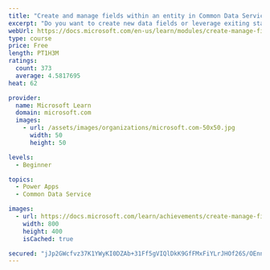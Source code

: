 ```yaml
---
title: "Create and manage fields within an entity in Common Data Service"
excerpt: "Do you want to create new data fields or leverage exiting standardized fields for your business solutions?  This module will show you how to manage or create new fields within an entity in Common Data Service."
webUrl: https://docs.microsoft.com/en-us/learn/modules/create-manage-fields-within-entity/
type: course
price: Free
length: PT1H3M
ratings:
  count: 373
  average: 4.5817695
heat: 62

provider:
  name: Microsoft Learn
  domain: microsoft.com
  images:
    - url: /assets/images/organizations/microsoft.com-50x50.jpg
      width: 50
      height: 50

levels:
  - Beginner

topics:
  - Power Apps
  - Common Data Service

images:
  - url: https://docs.microsoft.com/learn/achievements/create-manage-fields-within-entity-social.png
    width: 800
    height: 400
    isCached: true

secured: "jJp2GWcfvz37K1YWyKI0DZAb+31Ff5gVIQlDkK9GfFMxFiYLrJHOf26S/OEnnxT639WvjcXIwx3Aow7Hx27gmk2llpTdOFP+YnqFuHoAQ/D7UKSaxamHIn7eSlYZo83JmIcszm9sNcfjKo7iTtWiHBiPyhGR4V5+01WqbkW8kiBv3ILH9xqsFdM62m7fRv+IveAf8HhtMgwJU1L+zz/nzAeUONoEkaYisTFb5He6rAqWilP/TSW/jFe72dJocA9uuaZIW4vL8h1LLLSjmMcO7yLoX2xrKLimJNE7A/ZvpWrAa/2U/6EvUpy1SpA+wIeQX20mQjPAsM9DxKk8arQOYkluSSEmqPs4RsKxuAeNR6THhp1pGBv/g7x/iAosu1IEbGby/NDtQlQX1uPrYi9Bhw==;izrk1Lk7zxV/Eqlc9XqoQQ=="
---
```


